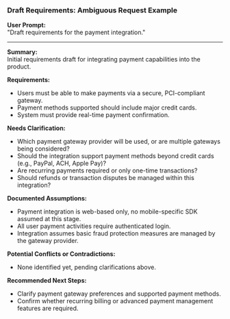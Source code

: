 ### Draft Requirements: Ambiguous Request Example

**User Prompt:**  
"Draft requirements for the payment integration."

---

**Summary:**  
Initial requirements draft for integrating payment capabilities into the product.

**Requirements:**  
- Users must be able to make payments via a secure, PCI-compliant gateway.
- Payment methods supported should include major credit cards.
- System must provide real-time payment confirmation.

**Needs Clarification:**  
- Which payment gateway provider will be used, or are multiple gateways being considered?
- Should the integration support payment methods beyond credit cards (e.g., PayPal, ACH, Apple Pay)?
- Are recurring payments required or only one-time transactions?
- Should refunds or transaction disputes be managed within this integration?

**Documented Assumptions:**  
- Payment integration is web-based only, no mobile-specific SDK assumed at this stage.
- All user payment activities require authenticated login.
- Integration assumes basic fraud protection measures are managed by the gateway provider.

**Potential Conflicts or Contradictions:**  
- None identified yet, pending clarifications above.

**Recommended Next Steps:**  
- Clarify payment gateway preferences and supported payment methods.
- Confirm whether recurring billing or advanced payment management features are required.
